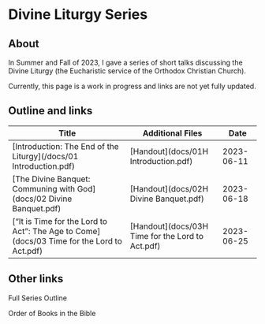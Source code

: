# Divine Liturgy Series

## About
In Summer and Fall of 2023, I gave a series of short talks discussing the Divine Liturgy (the Eucharistic service of the Orthodox Christian Church).

Currently, this page is a work in progress and links are not yet fully updated.

## Outline and links

Title | Additional Files | Date 
---|---|---
[Introduction: The End of the Liturgy](/docs/01 Introduction.pdf) | [Handout](docs/01H Introduction.pdf) | 2023-06-11
[The Divine Banquet: Communing with God](docs/02 Divine Banquet.pdf) |  [Handout](docs/02H Divine Banquet.pdf) | 2023-06-18
[“It is Time for the Lord to Act”: The Age to Come](docs/03 Time for the Lord to Act.pdf) | [Handout](docs/03H Time for the Lord to Act.pdf) | 2023-06-25

## Other links
Full Series Outline  

Order of Books in the Bible  
